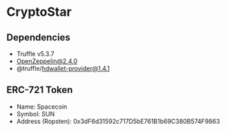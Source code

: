 # CryptoStar

## Dependencies
* Truffle v5.3.7
* OpenZeppelin@2.4.0
* @truffle/hdwallet-provider@1.4.1

## ERC-721 Token
* Name: Spacecoin
* Symbol: SUN
* Address (Ropsten): 0x3dF6d31592c717D5bE761B1b69C380B574F9863